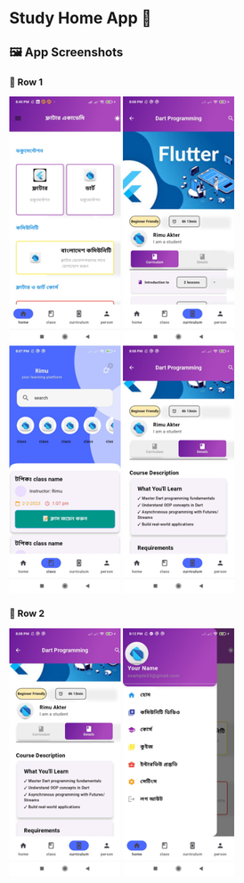 # Study Home App 📖



## 🖼 App Screenshots

### 🔹 Row 1
<p float="left">
  <img src="assets/screenshots/home.jpg" width="200"/>
  <img src="assets/screenshots/curriculam.jpg" width="200"/>
  <img src="assets/screenshots/class.jpg" width="200"/>
  <img src="assets/screenshots/detail.jpg" width="200"/>
</p>

### 🔹 Row 2
<p float="left">
  <img src="assets/screenshots/detail.jpg" width="200"/>
  <img src="assets/screenshots/drawer.jpg" width="200"/>
</p>



